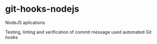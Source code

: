 # git-hooks-nodejs
NodeJS aplications 

Testing, linting and verification of commit message used automated Git hooks
